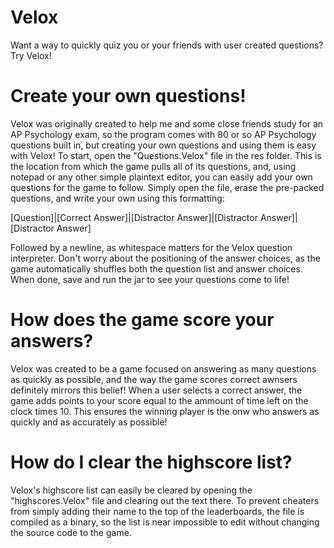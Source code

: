 # Velox
Want a way to quickly quiz you or your friends with user created questions? Try Velox!

# Create your own questions!
Velox was originally created to help me and some close friends study for an AP Psychology exam, so the program comes with 80 or so AP Psychology questions built in, but creating your own questions and using them is easy with Velox! To start, open the "Questions.Velox" file in the res folder. This is the location from which the game pulls all of its questions, and, using notepad or any other simple plaintext editor, you can easily add your own questions for the game to follow. Simply open the file, erase the pre-packed questions, and write your own using this formatting:

[Question]|[Correct Answer]|[Distractor Answer]|[Distractor Answer]|[Distractor Answer]

Followed by a newline, as whitespace matters for the Velox question interpreter. Don't worry about the positioning of the answer choices, as the game automatically shuffles both the question list and answer choices. When done, save and run the jar to see your questions come to life!

# How does the game score your answers?
Velox was created to be a game focused on answering as many questions as quickly as possible, and the way the game scores correct awnsers definitely mirrors this belief! When a user selects a correct answer, the game adds points to your score equal to the ammount of time left on the clock times 10. This ensures the winning player is the onw who answers as quickly and as accurately as possible!

# How do I clear the highscore list?
Velox's highscore list can easily be cleared by opening the "highscores.Velox" file and clearing out the text there. To prevent cheaters from simply adding their name to the top of the leaderboards, the file is compiled as a binary, so the list is near impossible to edit without changing the source code to the game. 
